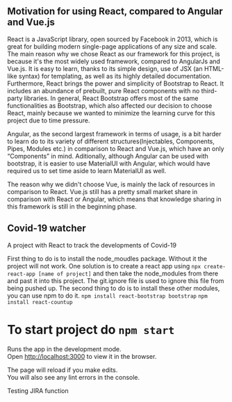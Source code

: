 ## Motivation for using React, compared to Angular and Vue.js

React is a JavaScript library, open sourced by Facebook in 2013, which is great for building modern single-page applications of any size and scale.
The main reason why we chose React as our framework for this project, is because it's the most widely used framework, compared to AngularJs and Vue.js. It is easy to learn, thanks to its simple design, use of JSX (an HTML-like syntax) for templating, as well as its highly detailed documentation. 
Furthermore, React brings the power and simplicity of Bootstrap to React. It includes an abundance of prebuilt, pure React components with no third-party libraries. In general, React Bootstrap offers most of the same functionalities as Bootstrap, which also affected our decision to choose React, mainly because we wanted to minimize the learning curve for this project due to time pressure.

Angular, as the second largest framework in terms of usage, is a bit harder to learn do to its variety of different structures(Injectables, Components, Pipes, Modules etc.) in comparison to React and Vue.js, which have an only “Components” in mind. Aditionally, although Angular can be used with bootstrap, it is easier to use MaterialUI with Angular, which would have required us to set time aside to learn MaterialUI as well. 

The reason why we didn't choose Vue, is mainly the lack of resources in comparison to React. Vue.js still has a pretty small market share in comparison with React or Angular, which means that knowledge sharing in this framework is still in the beginning phase.




## Covid-19 watcher 
A project with React to track the developments of Covid-19

First thing to do is to install the node_moudles package. Without it the project will not work.
One solution is to create a react app using `npx create-react-app [name of project]` and then take the node_modules from there and past it into this project. The git.ignore file is used to ignore this file from being pushed up.
The second thing to do is to install these other modules, you can use npm to do it.
`npm install react-bootstrap bootstrap`
`npm install react-countup`


# To start project do `npm start`

Runs the app in the development mode.<br />
Open [http://localhost:3000](http://localhost:3000) to view it in the browser.

The page will reload if you make edits.<br />
You will also see any lint errors in the console.

Testing JIRA function


